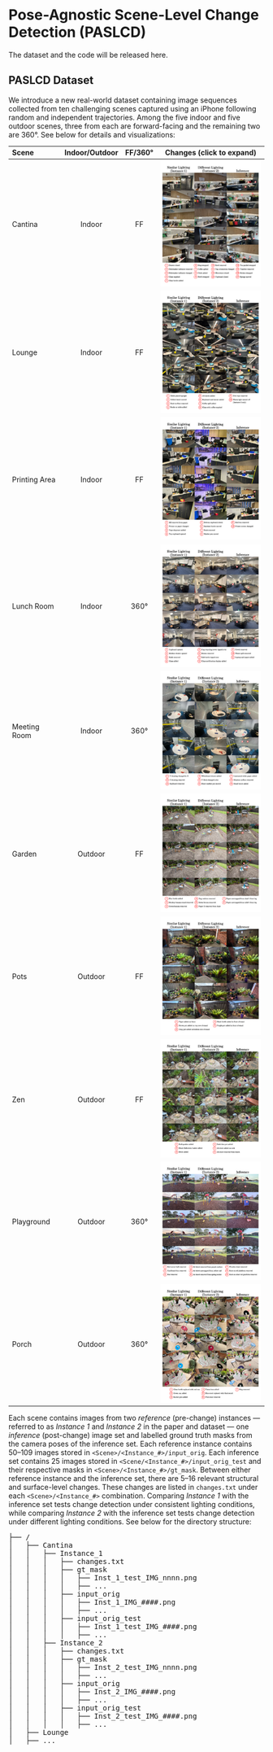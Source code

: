 # Pose-Agnostic Scene-Level Change Detection (PASLCD)
The dataset and the code will be released here.

## PASLCD Dataset
We introduce a new real-world dataset containing image sequences collected from ten challenging scenes captured using an iPhone following random and independent trajectories. Among the five indoor and five outdoor scenes, three from each are forward-facing and the remaining two are 360&deg;. See below for details and visualizations:

| Scene | Indoor/Outdoor | FF/360&deg; | Changes (click to expand) |
| :----| :----: | :----: | :---: |
| Cantina | Indoor | FF | [![Cantina](assets/thumbnails/cantina.png)](assets/examples/cantina.pdf) |
| Lounge | Indoor | FF | [![Lounge](assets/thumbnails/lounge.png)](assets/examples/lounge.pdf) |
| Printing Area | Indoor | FF | [![Printing Area](assets/thumbnails/printing.png)](assets/examples/printing.pdf) |
| Lunch Room | Indoor | 360&deg; | [![Lunch Room](assets/thumbnails/lunch.png)](assets/examples/lunch.pdf) |
| Meeting Room | Indoor | 360&deg; | [![Meeting Room](assets/thumbnails/meeting.png)](assets/examples/meeting.pdf) |
| Garden | Outdoor | FF | [![Garden](assets/thumbnails/garden.png)](assets/examples/garden.pdf) |
| Pots | Outdoor | FF | [![Pots](assets/thumbnails/pots.png)](assets/examples/pots.pdf) |
| Zen | Outdoor | FF | [![Zen](assets/thumbnails/zen.png)](assets/examples/zen.pdf) |
| Playground | Outdoor | 360&deg; | [![Playground](assets/thumbnails/playground.png)](assets/examples/playground.pdf) |
| Porch | Outdoor | 360&deg; | [![Porch](assets/thumbnails/porch.png)](assets/examples/porch.pdf) |

Each scene contains images from two *reference* (pre-change) instances &mdash; referred to as *Instance 1* and *Instance 2* in the paper and dataset &mdash; one *inference* (post-change) image set and labelled ground truth masks from the camera poses of the inference set. Each reference instance contains 50&ndash;109 images stored in ```<Scene>/<Instance_#>/input_orig```. Each inference set contains 25 images stored in ```<Scene/<Instance_#>/input_orig_test``` and their respective masks in ```<Scene>/<Instance_#>/gt_mask```. Between either reference instance and the inference set, there are 5&ndash;16 relevant structural and surface-level changes. These changes are listed in ```changes.txt``` under each ```<Scene>/<Instance_#>``` combination. Comparing *Instance 1* with the inference set tests change detection under consistent lighting conditions, while comparing *Instance 2* with the inference set tests change detection under different lighting conditions. See below for the directory structure:

<pre>
├── /
│   ├── Cantina
│   │   ├── Instance_1
│   │   │   ├── changes.txt
│   │   │   ├── gt_mask
│   │   │   │   ├── Inst_1_test_IMG_nnnn.png
│   │   │   │   ├── ... 
│   │   │   ├── input_orig
│   │   │   │   ├── Inst_1_IMG_####.png
│   │   │   │   ├── ... 
│   │   │   ├── input_orig_test
│   │   │   │   ├── Inst_1_test_IMG_####.png
│   │   │   │   ├── ... 
│   │   ├── Instance_2
│   │   │   ├── changes.txt
│   │   │   ├── gt_mask
│   │   │   │   ├── Inst_2_test_IMG_nnnn.png
│   │   │   │   ├── ... 
│   │   │   ├── input_orig
│   │   │   │   ├── Inst_2_IMG_####.png
│   │   │   │   ├── ... 
│   │   │   ├── input_orig_test
│   │   │   │   ├── Inst_2_test_IMG_####.png
│   │   │   │   ├── ... 
│   ├── Lounge
│   ├── ...
</pre>
